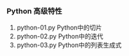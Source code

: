 ### Python 高级特性

1. python-01.py Python中的切片          
2. python-02.py Python中的迭代        
3. python-03.py Python中的列表生成式      

